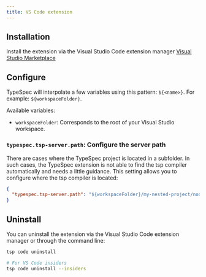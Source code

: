 ```yaml
---
title: VS Code extension
---
```


## Installation

Install the extension via the Visual Studio Code extension manager [Visual Studio Marketplace](https://marketplace.visualstudio.com/items?itemName=typespec.typespec-vscode)

## Configure

TypeSpec will interpolate a few variables using this pattern: `${<name>}`. For example: `${workspaceFolder}`.

Available variables:

- `workspaceFolder`: Corresponds to the root of your Visual Studio workspace.

### `typespec.tsp-server.path`: Configure the server path

There are cases where the TypeSpec project is located in a subfolder. In such cases, the TypeSpec extension is not able to find the tsp compiler automatically and needs a little guidance.
This setting allows you to configure where the tsp compiler is located:

```json
{
  "typespec.tsp-server.path": "${workspaceFolder}/my-nested-project/node_modules/@typespec/compiler"
}
```

## Uninstall

You can uninstall the extension via the Visual Studio Code extension manager or through the command line:

```bash
tsp code uninstall

# For VS Code insiders
tsp code uninstall --insiders
```
